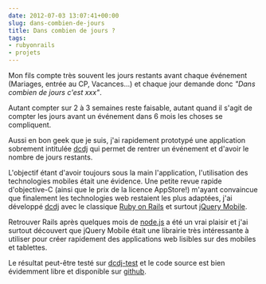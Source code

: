 ```yaml
---
date: 2012-07-03 13:07:41+00:00
slug: dans-combien-de-jours
title: Dans combien de jours ?
tags:
- rubyonrails
- projets
---
```


Mon fils compte très souvent les jours restants avant chaque événement (Mariages, entrée au CP, Vacances…) et chaque jour demande donc _"Dans combien de jours c'est xxx"_.

Autant compter sur 2 à 3 semaines reste faisable, autant quand il s'agit de compter les jours avant un événement dans 6 mois les choses se compliquent.

Aussi en bon geek que je suis, j'ai rapidement prototypé une application sobrement intitulée [dcdj](https://github.com/jraigneau/dcdj) qui permet de rentrer un événement et d'avoir le nombre de jours restants.
<!--more-->	
L'objectif étant d'avoir toujours sous la main l'application, l'utilisation des technologies mobiles était une évidence. Une petite revue rapide d'objective-C (ainsi que le prix de la licence AppStore!) m'ayant convaincue que finalement les technologies web restaient les plus adaptées, j'ai développé [dcdj](https://github.com/jraigneau/dcdj) avec le classique [Ruby on Rails](http://rubyonrails.org) et surtout [jQuery Mobile](http://jquerymobile.com).

Retrouver Rails après quelques mois de [node.js](http://nodejs.org) a été un vrai plaisir et j'ai surtout découvert que jQuery Mobile était une librairie très intéressante à utiliser pour créer rapidement des applications web lisibles sur des mobiles et tablettes.

Le résultat peut-être testé sur [dcdj-test](http://dcdj-test.herokuapp.com/) et le code source est bien évidemment libre et disponible sur [github](https://github.com/jraigneau/dcdj).
